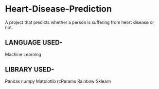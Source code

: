 # Heart-Disease-Prediction

A project that predicts whether a person is suffering from heart disease or not.

## LANGUAGE USED-
Machine Learning

## LIBRARY USED-
Pandas
numpy
Matplotlib
rcParams
Rainbow
Sklearn

